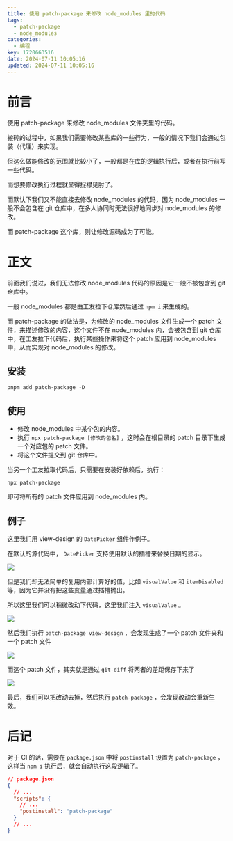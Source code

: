 ```yaml
---
title: 使用 patch-package 来修改 node_modules 里的代码
tags:
  - patch-package
  - node_modules
categories:
  - 编程
key: 1720663516date: 2024-07-11 10:05:16
updated: 2024-07-11 10:05:16
---
```


# 前言

使用 patch-package 来修改 node_modules 文件夹里的代码。

<!-- more -->

搬砖的过程中，如果我们需要修改某些库的一些行为，一般的情况下我们会通过包装（代理）来实现。

但这么做能修改的范围就比较小了，一般都是在库的逻辑执行后，或者在执行前写一些代码。

而想要修改执行过程就显得捉襟见肘了。

而默认下我们又不能直接去修改 node_modules 的代码，因为 node_modules 一般不会包含在 git 仓库中，在多人协同时无法很好地同步对 node_modules 的修改。

而 patch-package 这个库，则让修改源码成为了可能。

# 正文

前面我们说过，我们无法修改 node_modules 代码的原因是它一般不被包含到 git 仓库中。

一般 node_modules 都是由工友拉下仓库然后通过 `npm i` 来生成的。

而 patch-package 的做法是，为修改的 node_modules 文件生成一个 patch 文件，来描述修改的内容，这个文件不在 node_modules 内，会被包含到 git 仓库中，在工友拉下代码后，执行某些操作来将这个 patch 应用到 node_modules 中，从而实现对 node_modules 的修改。

## 安装

```shell
pnpm add patch-package -D
```

## 使用

- 修改 node_modules 中某个包的内容。
- 执行 `npx patch-package [修改的包名]` ，这时会在根目录的 patch 目录下生成一个对应包的 patch 文件。
- 将这个文件提交到 git 仓库中。

当另一个工友拉取代码后，只需要在安装好依赖后，执行：

```shell
npx patch-package
```

即可将所有的 patch 文件应用到 node_modules 内。

## 例子

这里我们用 view-design 的 `DatePicker` 组件作例子。

在默认的源代码中， `DatePicker` 支持使用默认的插槽来替换日期的显示。

![](https://fastly.jsdelivr.net/gh/Dedicatus546/image@main/2024/07/11/20240711062439973.avif)

但是我们却无法简单的复用内部计算好的值，比如 `visualValue` 和 `itemDisabled` 等，因为它并没有把这些变量通过插槽抛出。

所以这里我们可以稍微改动下代码，这里我们注入 `visualValue` 。

![](https://fastly.jsdelivr.net/gh/Dedicatus546/image@main/2024/07/11/20240711063313447.avif)

然后我们执行 `patch-package view-design` ，会发现生成了一个 patch 文件夹和一个 patch 文件

![](https://fastly.jsdelivr.net/gh/Dedicatus546/image@main/2024/07/11/20240711063424839.avif)

而这个 patch 文件，其实就是通过 `git-diff` 将两者的差距保存下来了

![](https://fastly.jsdelivr.net/gh/Dedicatus546/image@main/2024/07/11/20240711063459960.avif)

最后，我们可以把改动去掉，然后执行 `patch-package` ，会发现改动会重新生效。

# 后记

对于 CI 的话，需要在 `package.json` 中将 `postinstall` 设置为 `patch-package` ，这样当 `npm i` 执行后，就会自动执行这段逻辑了。

```json
// package.json
{
  // ...
  "scripts": {
    // ...
    "postinstall": "patch-package"
  }
  // ...
}
```